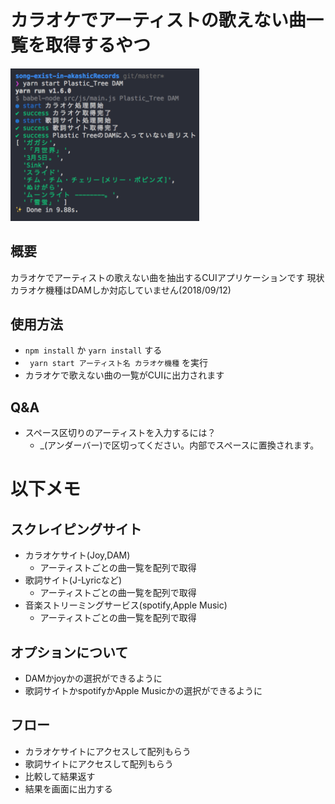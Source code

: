 # カラオケでアーティストの歌えない曲一覧を取得するやつ

<img src="./readme_picture/result.png" width="60%">

## 概要
カラオケでアーティストの歌えない曲を抽出するCUIアプリケーションです
現状カラオケ機種はDAMしか対応していません(2018/09/12)

## 使用方法

- `npm install` か `yarn install` する 
- ` yarn start アーティスト名 カラオケ機種` を実行
- カラオケで歌えない曲の一覧がCUIに出力されます

## Q&A
- スペース区切りのアーティストを入力するには？
  - _(アンダーバー)で区切ってください。内部でスペースに置換されます。

# 以下メモ

## スクレイピングサイト
  
- カラオケサイト(Joy,DAM)
  - アーティストごとの曲一覧を配列で取得 
- 歌詞サイト(J-Lyricなど)
  - アーティストごとの曲一覧を配列で取得 
- 音楽ストリーミングサービス(spotify,Apple Music)
  - アーティストごとの曲一覧を配列で取得 

## オプションについて

- DAMかjoyかの選択ができるように
- 歌詞サイトかspotifyかApple Musicかの選択ができるように

## フロー

- カラオケサイトにアクセスして配列もらう
- 歌詞サイトにアクセスして配列もらう
- 比較して結果返す
- 結果を画面に出力する